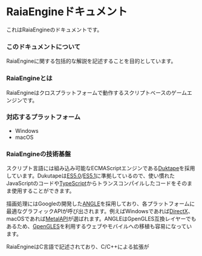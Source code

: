 # RaiaEngineドキュメント

これはRaiaEngineのドキュメントです。

### このドキュメントについて

RaiaEngineに関する包括的な解説を記述することを目的としています。

### RaiaEngineとは

RaiaEngineはクロスプラットフォームで動作するスクリプトベースのゲームエンジンです。

### 対応するプラットフォーム

- Windows
- macOS

### RaiaEngineの技術基盤

スクリプト言語には組み込み可能なECMAScriptエンジンである[Duktape](https://duktape.org)を採用しています。Dukutapeは[ES5.0](https://www.ecma-international.org/wp-content/uploads/ECMA-262_5th_edition_december_2009.pdf)/[ES5.1](https://note.affi-sapo-sv.com/js-ecmascript-link.php)に準拠しているので、使い慣れたJavaScriptのコードや[TypeScript](https://www.typescriptlang.org)からトランスコンパイルしたコードをそのまま使用することができます。

描画処理にはGoogleの開発した[ANGLE](https://chromium.googlesource.com/angle/angle/+/main/README.md)を採用しており、各プラットフォームに最適なグラフィックAPIが呼び出されます。例えばWindowsであれば[DirectX](https://learn.microsoft.com/ja-jp/windows/win32/directx)、macOSであれば[MetalAPI](https://developer.apple.com/documentation/metal/)が選ばれます。ANGLEはGpenGLES互換レイヤーでもあるため、[GpenGLES](https://www.khronos.org/opengles/)を利用するウェブやモバイルへの移植も容易になっています。

RaiaEngineはC言語で記述されており、C/C++による拡張が